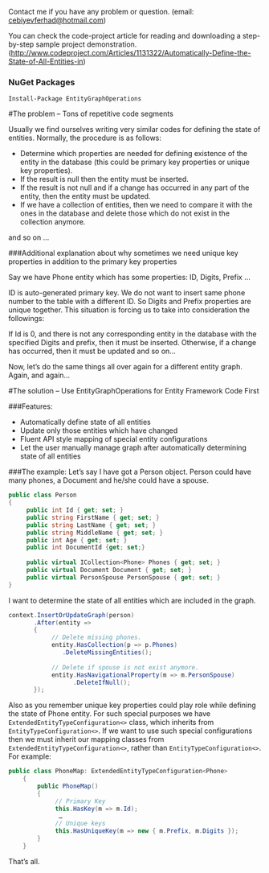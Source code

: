 Contact me if you have any problem or question. (email: cebiyevferhad@hotmail.com)

You can check the code-project article for reading and downloading a step-by-step sample project demonstration. (http://www.codeproject.com/Articles/1131322/Automatically-Define-the-State-of-All-Entities-in)

### NuGet Packages

```
Install-Package EntityGraphOperations
```

#The problem – Tons of repetitive code segments

Usually we find ourselves writing very similar codes for defining the state of entities.  Normally, the procedure is as follows:

- Determine which properties are needed for defining existence of the entity in the database (this could be primary key properties or unique key properties).
- If the result is null then the entity must be inserted.
- If the result is not null and if a change has occurred in any part of the entity, then the entity must be updated.
- If we have a collection of entities, then we need to compare it with the ones in the database and delete those which do not exist in the collection anymore.

and so on …

###Additional explanation about why sometimes we need unique key properties in addition to the primary key properties

Say we have Phone entity which has some properties: 
     ID,
     Digits, 
     Prefix
     …

ID is auto-generated primary key. We do not want to insert same phone number to the table with a different ID. So Digits and Prefix properties are unique together. This situation is forcing us to take into consideration the followings:

If Id is 0, and there is not any corresponding entity in the database with the specified Digits and prefix, then it must be inserted. Otherwise, if a change has occurred, then it must be updated and so on…

Now, let’s do the same things all over again for a different entity graph. Again, and again… 

#The solution – Use EntityGraphOperations for Entity Framework Code First

###Features:
-	Automatically define state of all entities 
-	Update only those entities which have changed
-	Fluent API style mapping of special entity configurations
-	Let the user manually manage graph after automatically determining state of all entities

###The example:
Let’s say I have got a Person object. Person could have many phones, a Document and he/she could have a spouse.
    
```csharp
public class Person
{
     public int Id { get; set; }
     public string FirstName { get; set; }
     public string LastName { get; set; }
     public string MiddleName { get; set; }
     public int Age { get; set; }
     public int DocumentId {get; set;}
   
     public virtual ICollection<Phone> Phones { get; set; }
     public virtual Document Document { get; set; }
     public virtual PersonSpouse PersonSpouse { get; set; }
}
  ```

I want to determine the state of all entities which are included in the graph. 
```csharp
context.InsertOrUpdateGraph(person)
       .After(entity =>
       {
            // Delete missing phones.
            entity.HasCollection(p => p.Phones)
               .DeleteMissingEntities();
               
            // Delete if spouse is not exist anymore.
            entity.HasNavigationalProperty(m => m.PersonSpouse)
                  .DeleteIfNull();
       });
```
 Also as you remember  unique key properties could play role while defining the state of Phone entity. For such special purposes we have `ExtendedEntityTypeConfiguration<>` class, which inherits from `EntityTypeConfiguration<>`. If we want to use such special configurations then we must inherit our mapping classes from `ExtendedEntityTypeConfiguration<>`, rather than `EntityTypeConfiguration<>`. For example:

```csharp
public class PhoneMap: ExtendedEntityTypeConfiguration<Phone>
    {
        public PhoneMap()
        {
             // Primary Key
             this.HasKey(m => m.Id);
              …
             // Unique keys
             this.HasUniqueKey(m => new { m.Prefix, m.Digits });
        }
    }
```
That’s all.
